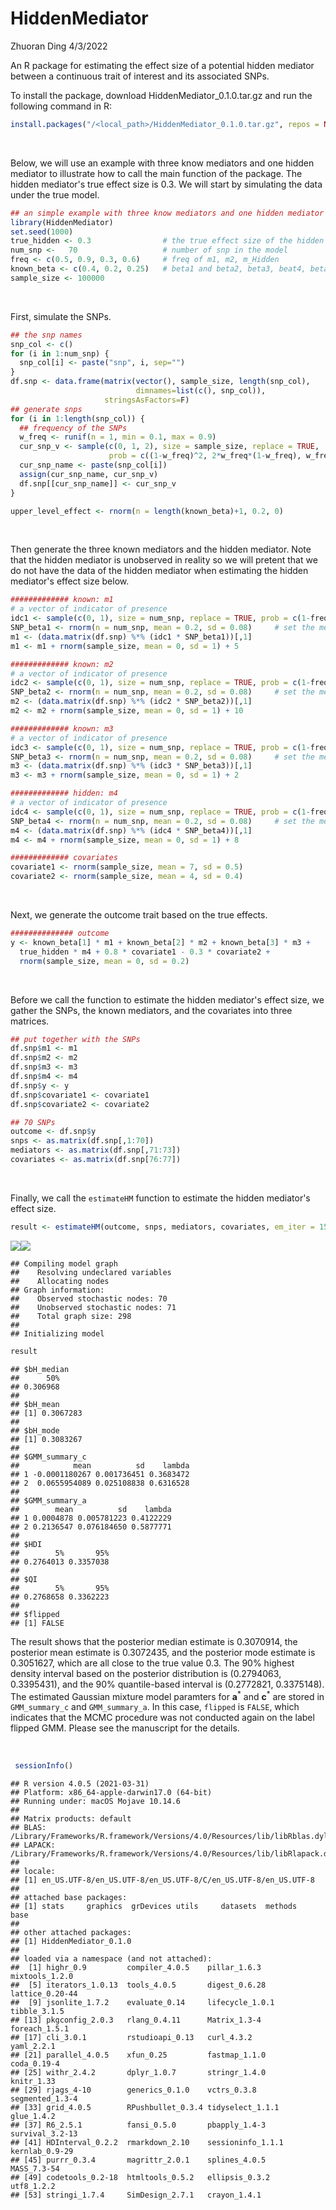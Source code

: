 HiddenMediator
================
Zhuoran Ding
4/3/2022

An R package for estimating the effect size of a potential hidden mediator between a continuous trait of interest and its associated SNPs.

To install the package, download HiddenMediator\_0.1.0.tar.gz and run the following command in R:

``` r
install.packages("/<local_path>/HiddenMediator_0.1.0.tar.gz", repos = NULL, type = "source")
```

<br/>

Below, we will use an example with three know mediators and one hidden mediator to illustrate how to call the main function of the package. The hidden mediator's true effect size is 0.3. We will start by simulating the data under the true model.

``` r
## an simple example with three know mediators and one hidden mediator
library(HiddenMediator)
set.seed(1000)
true_hidden <- 0.3                # the true effect size of the hidden mediator
num_snp <-   70                   # number of snp in the model
freq <- c(0.5, 0.9, 0.3, 0.6)     # freq of m1, m2, m_Hidden
known_beta <- c(0.4, 0.2, 0.25)   # beta1 and beta2, beta3, beat4, beta5
sample_size <- 100000
```

<br/>

First, simulate the SNPs.

``` r
## the snp names
snp_col <- c()
for (i in 1:num_snp) {
  snp_col[i] <- paste("snp", i, sep="")
}
df.snp <- data.frame(matrix(vector(), sample_size, length(snp_col),
                            dimnames=list(c(), snp_col)),
                     stringsAsFactors=F)
## generate snps
for (i in 1:length(snp_col)) {
  ## frequency of the SNPs
  w_freq <- runif(n = 1, min = 0.1, max = 0.9)
  cur_snp_v <- sample(c(0, 1, 2), size = sample_size, replace = TRUE,
                      prob = c((1-w_freq)^2, 2*w_freq*(1-w_freq), w_freq^2))
  cur_snp_name <- paste(snp_col[i])
  assign(cur_snp_name, cur_snp_v)
  df.snp[[cur_snp_name]] <- cur_snp_v
}

upper_level_effect <- rnorm(n = length(known_beta)+1, 0.2, 0)
```

<br/>

Then generate the three known mediators and the hidden mediator. Note that the hidden mediator is unobserved in reality so we will pretent that we do not have the data of the hidden mediator when estimating the hidden mediator's effect size below.

``` r
############# known: m1
# a vector of indicator of presence
idc1 <- sample(c(0, 1), size = num_snp, replace = TRUE, prob = c(1-freq[1], freq[1]))
SNP_beta1 <- rnorm(n = num_snp, mean = 0.2, sd = 0.08)     # set the mean SNP effect to 0.2
m1 <- (data.matrix(df.snp) %*% (idc1 * SNP_beta1))[,1]
m1 <- m1 + rnorm(sample_size, mean = 0, sd = 1) + 5

############# known: m2
# a vector of indicator of presence
idc2 <- sample(c(0, 1), size = num_snp, replace = TRUE, prob = c(1-freq[2], freq[2]))
SNP_beta2 <- rnorm(n = num_snp, mean = 0.2, sd = 0.08)     # set the mean SNP effect to 0.2
m2 <- (data.matrix(df.snp) %*% (idc2 * SNP_beta2))[,1]
m2 <- m2 + rnorm(sample_size, mean = 0, sd = 1) + 10

############# known: m3
# a vector of indicator of presence
idc3 <- sample(c(0, 1), size = num_snp, replace = TRUE, prob = c(1-freq[3], freq[3]))
SNP_beta3 <- rnorm(n = num_snp, mean = 0.2, sd = 0.08)     # set the mean SNP effect to 0.2
m3 <- (data.matrix(df.snp) %*% (idc3 * SNP_beta3))[,1]
m3 <- m3 + rnorm(sample_size, mean = 0, sd = 1) + 2

############# hidden: m4
# a vector of indicator of presence
idc4 <- sample(c(0, 1), size = num_snp, replace = TRUE, prob = c(1-freq[4], freq[4]))
SNP_beta4 <- rnorm(n = num_snp, mean = 0.2, sd = 0.08)     # set the mean SNP effect to 0.2
m4 <- (data.matrix(df.snp) %*% (idc4 * SNP_beta4))[,1]
m4 <- m4 + rnorm(sample_size, mean = 0, sd = 1) + 8

############# covariates
covariate1 <- rnorm(sample_size, mean = 7, sd = 0.5)
covariate2 <- rnorm(sample_size, mean = 4, sd = 0.4)
```

<br/>

Next, we generate the outcome trait based on the true effects.

``` r
############## outcome
y <- known_beta[1] * m1 + known_beta[2] * m2 + known_beta[3] * m3 +
  true_hidden * m4 + 0.8 * covariate1 - 0.3 * covariate2 +
  rnorm(sample_size, mean = 0, sd = 0.2)
```

<br/>

Before we call the function to estimate the hidden mediator's effect size, we gather the SNPs, the known mediators, and the covariates into three matrices.

``` r
## put together with the SNPs
df.snp$m1 <- m1
df.snp$m2 <- m2
df.snp$m3 <- m3
df.snp$m4 <- m4
df.snp$y <- y
df.snp$covariate1 <- covariate1
df.snp$covariate2 <- covariate2

## 70 SNPs
outcome <- df.snp$y
snps <- as.matrix(df.snp[,1:70])
mediators <- as.matrix(df.snp[,71:73])
covariates <- as.matrix(df.snp[76:77])
```

<br/>

Finally, we call the `estimateHM` function to estimate the hidden mediator's effect size.

``` r
result <- estimateHM(outcome, snps, mediators, covariates, em_iter = 15, c = 10000, burn = 1000, remove_outliers = FALSE)
```

![](example_files/figure-markdown_github/unnamed-chunk-7-1.png)![](example_files/figure-markdown_github/unnamed-chunk-7-2.png)

    ## Compiling model graph
    ##    Resolving undeclared variables
    ##    Allocating nodes
    ## Graph information:
    ##    Observed stochastic nodes: 70
    ##    Unobserved stochastic nodes: 71
    ##    Total graph size: 298
    ## 
    ## Initializing model

``` r
result
```

    ## $bH_median
    ##      50% 
    ## 0.306968 
    ## 
    ## $bH_mean
    ## [1] 0.3067283
    ## 
    ## $bH_mode
    ## [1] 0.3083267
    ## 
    ## $GMM_summary_c
    ##            mean          sd    lambda
    ## 1 -0.0001180267 0.001736451 0.3683472
    ## 2  0.0655954089 0.025108838 0.6316528
    ## 
    ## $GMM_summary_a
    ##        mean          sd    lambda
    ## 1 0.0004878 0.005781223 0.4122229
    ## 2 0.2136547 0.076184650 0.5877771
    ## 
    ## $HDI
    ##        5%       95% 
    ## 0.2764013 0.3357038 
    ## 
    ## $QI
    ##        5%       95% 
    ## 0.2768658 0.3362223 
    ## 
    ## $flipped
    ## [1] FALSE

The result shows that the posterior median estimate is 0.3070914, the posterior mean estimate is 0.3072435, and the posterior mode estimate is 0.3051627, which are all close to the true value 0.3. The 90% highest density interval based on the posterior distribution is (0.2794063, 0.3395431), and the 90% quantile-based interval is (0.2772821, 0.3375148). The estimated Gaussian mixture model paramters for **a**<sup>\*</sup> and **c**<sup>\*</sup> are stored in `GMM_summary_c` and `GMM_summary_a`. In this case, `flipped` is `FALSE`, which indicates that the MCMC procedure was not conducted again on the label flipped GMM. Please see the manuscript for the details.

<br/>

``` r
 sessionInfo()
```

    ## R version 4.0.5 (2021-03-31)
    ## Platform: x86_64-apple-darwin17.0 (64-bit)
    ## Running under: macOS Mojave 10.14.6
    ## 
    ## Matrix products: default
    ## BLAS:   /Library/Frameworks/R.framework/Versions/4.0/Resources/lib/libRblas.dylib
    ## LAPACK: /Library/Frameworks/R.framework/Versions/4.0/Resources/lib/libRlapack.dylib
    ## 
    ## locale:
    ## [1] en_US.UTF-8/en_US.UTF-8/en_US.UTF-8/C/en_US.UTF-8/en_US.UTF-8
    ## 
    ## attached base packages:
    ## [1] stats     graphics  grDevices utils     datasets  methods   base     
    ## 
    ## other attached packages:
    ## [1] HiddenMediator_0.1.0
    ## 
    ## loaded via a namespace (and not attached):
    ##  [1] highr_0.9         compiler_4.0.5    pillar_1.6.3      mixtools_1.2.0   
    ##  [5] iterators_1.0.13  tools_4.0.5       digest_0.6.28     lattice_0.20-44  
    ##  [9] jsonlite_1.7.2    evaluate_0.14     lifecycle_1.0.1   tibble_3.1.5     
    ## [13] pkgconfig_2.0.3   rlang_0.4.11      Matrix_1.3-4      foreach_1.5.1    
    ## [17] cli_3.0.1         rstudioapi_0.13   curl_4.3.2        yaml_2.2.1       
    ## [21] parallel_4.0.5    xfun_0.25         fastmap_1.1.0     coda_0.19-4      
    ## [25] withr_2.4.2       dplyr_1.0.7       stringr_1.4.0     knitr_1.33       
    ## [29] rjags_4-10        generics_0.1.0    vctrs_0.3.8       segmented_1.3-4  
    ## [33] grid_4.0.5        RPushbullet_0.3.4 tidyselect_1.1.1  glue_1.4.2       
    ## [37] R6_2.5.1          fansi_0.5.0       pbapply_1.4-3     survival_3.2-13  
    ## [41] HDInterval_0.2.2  rmarkdown_2.10    sessioninfo_1.1.1 kernlab_0.9-29   
    ## [45] purrr_0.3.4       magrittr_2.0.1    splines_4.0.5     MASS_7.3-54      
    ## [49] codetools_0.2-18  htmltools_0.5.2   ellipsis_0.3.2    utf8_1.2.2       
    ## [53] stringi_1.7.4     SimDesign_2.7.1   crayon_1.4.1
